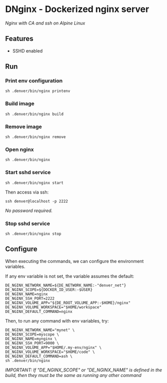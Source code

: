 # DNginx - Dockerized nginx server

_Nginx with CA and ssh on Alpine Linux_

## Features

- SSHD enabled

## Run

### Print env configuration

```shell
sh .denver/bin/nginx printenv
```

### Build image

```shell
sh .denver/bin/nginx build
```

### Remove image

```shell
sh .denver/bin/nginx remove
```

### Open nginx

```shell
sh .denver/bin/nginx
```

### Start sshd service

```shell
sh .denver/bin/nginx start
```

Then access via ssh:

```shell
ssh denver@localhost -p 2222
```

_No password required._

### Stop sshd service

```shell
sh .denver/bin/nginx stop
```

## Configure

When executing the commands, we can configure the environment variables.

If any env variable is not set, the variable assumes the default:

```shell
DE_NGINX_NETWORK_NAME=${DE_NETWORK_NAME:-"denver_net"}
DE_NGINX_SCOPE=${DOCKER_ID_USER:-$USER}
DE_NGINX_NAME=nginx
DE_NGINX_SSH_PORT=2222
DE_NGINX_VOLUME_APP="${DE_ROOT_VOLUME_APP:-$HOME}/nginx"
DE_NGINX_VOLUME_WORKSPACE="$HOME/workspace"
DE_NGINX_DEFAULT_COMMAND=nginx
```

Then, to run any command with env variables, try:

```shell
DE_NGINX_NETWORK_NAME="mynet" \
DE_NGINX_SCOPE=myscope \
DE_NGINX_NAME=mynginx \
DE_NGINX_SSH_PORT=9000 \
DE_NGINX_VOLUME_APP="$HOME/.my-env/nginx" \
DE_NGINX_VOLUME_WORKSPACE="$HOME/code" \
DE_NGINX_DEFAULT_COMMAND=ash \
sh .denver/bin/nginx
```

*IMPORTANT: If "DE_NGINX_SCOPE" or "DE_NGINX_NAME" is defined
in the build, then they must be the same as running any other command*
